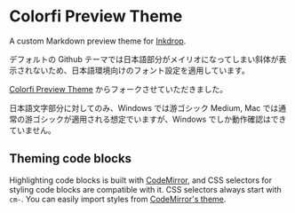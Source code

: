 # Colorfi Preview Theme

A custom Markdown preview theme for [Inkdrop](https://www.inkdrop.info/).

デフォルトの Github テーマでは日本語部分がメイリオになってしまい斜体が表示されないため、日本語環境向けのフォント設定を適用しています。

 [Colorfi Preview Theme](https://github.com/laurenhamel/inkdrop-colorfi-preview-theme) からフォークさせていただきました。

日本語文字部分に対してのみ、Windows では游ゴシック Medium, Mac では通常の游ゴシックが適用される想定でいますが、Windows でしか動作確認はできていません。

## Theming code blocks

Highlighting code blocks is built with [CodeMirror](https://codemirror.net/demo/theme.html), and CSS selectors for styling code blocks are compatible with it.
CSS selectors always start with `cm-`.
You can easily import styles from [CodeMirror's theme](https://github.com/codemirror/CodeMirror/tree/master/theme).
